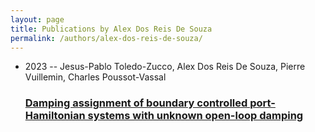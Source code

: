 ```yaml
---
layout: page
title: Publications by Alex Dos Reis De Souza
permalink: /authors/alex-dos-reis-de-souza/
---
```


<ul class="post-list">
<li><span class='post-meta'>2023 -- Jesus-Pablo Toledo-Zucco, Alex Dos Reis De Souza, Pierre Vuillemin, Charles Poussot-Vassal</span><h3><a class='post-link' href='../../damping-assignment-of-boundary-controlled-port-hamiltonian-systems-with-unknown-open-loop-damping'>Damping assignment of boundary controlled port-Hamiltonian systems with unknown open-loop damping</a></h3></li>

</ul>

